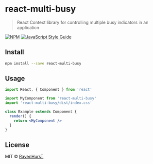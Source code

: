 # react-multi-busy

> React Context library for controlling multiple busy indicators in an application

[![NPM](https://img.shields.io/npm/v/react-multi-busy.svg)](https://www.npmjs.com/package/react-multi-busy) [![JavaScript Style Guide](https://img.shields.io/badge/code_style-standard-brightgreen.svg)](https://standardjs.com)

## Install

```bash
npm install --save react-multi-busy
```

## Usage

```jsx
import React, { Component } from 'react'

import MyComponent from 'react-multi-busy'
import 'react-multi-busy/dist/index.css'

class Example extends Component {
  render() {
    return <MyComponent />
  }
}
```

## License

MIT © [RavenHursT](https://github.com/RavenHursT)
